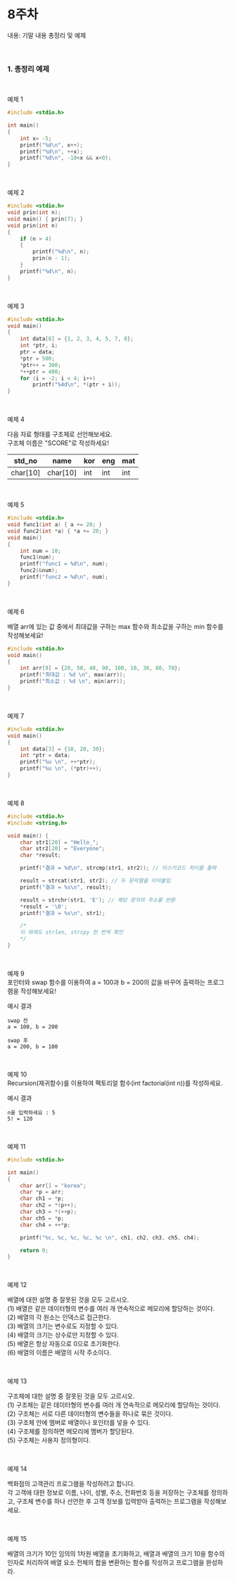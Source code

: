 # 8주차

내용: 기말 내용 총정리 및 예제

<br/>

### 1. 총정리 예제

<br/>

예제 1

```c
#include <stdio.h>

int main()
{
    int x= -5;
    printf("%d\n", x++);
    printf("%d\n", ++x);
    printf("%d\n", -10<x && x<0);
}
```  


<br/>

예제 2

```c
#include <stdio.h>
void prin(int n);
void main() { prin(7); }
void prin(int n)
{
	if (n > 4)
	{
		printf("%d\n", n);
		prin(n - 1);
	}
	printf("%d\n", n);
}
```  

<br/>

예제 3

```c
#include <stdio.h>
void main()
{
	int data[8] = {1, 2, 3, 4, 5, 7, 8};
	int *ptr, i;
	ptr = data;
	*ptr = 500;
	*ptr++ = 300;
	*++ptr = 400;
	for (i = -2; i < 4; i++)
		printf("%4d\n", *(ptr + i));
}
```  

<br/>


예제 4  

다음 자료 형태를 구조체로 선언해보세요.  
구조체 이름은 "SCORE"로 작성하세요!

|std_no|name|kor|eng|mat|
|--------|--------|---|---|---|
|char[10]|char[10]|int|int|int|

<br/>

예제 5

```c
#include <stdio.h>
void func1(int a) { a += 20; }
void func2(int *a) { *a += 20; }
void main()
{
	int num = 10;
	func1(num);
	printf("func1 = %d\n", num);
	func2(&num);
	printf("func2 = %d\n", num);
}
```

<br/>

예제 6  

배열 arr에 있는 값 중에서 최대값을 구하는 max 함수와 최소값을 구하는 min 함수를 작성해보세요!
  
```c
#include <stdio.h>
void main()
{
	int arr[9] = {20, 50, 40, 90, 100, 10, 30, 80, 70};
	printf("최대값 : %d \n", max(arr));
	printf("최소값 : %d \n", min(arr));
}
```  

<br/>

예제 7  


```c
#include <stdio.h>
void main()
{
	int data[3] = {10, 20, 30};
	int *ptr = data;
	printf("%u \n", ++*ptr);
	printf("%u \n", (*ptr)++);
}
```

<br/>

예제 8  

```c
#include <stdio.h>
#include <string.h>

void main() {
    char str1[20] = "Hello_";
    char str2[20] = "Everyone";
    char *result;

    printf("결과 = %d\n", strcmp(str1, str2)); // 아스키코드 차이를 출력

    result = strcat(str1, str2); // 두 문자열을 이어붙임
    printf("결과 = %s\n", result);

    result = strchr(str1, 'E'); // 해당 문자의 주소를 반환
    *result = '\0';
    printf("결과 = %s\n", str1);

    /*
    이 외에도 strlen, strcpy 한 번씩 확인
    */
}
```


<br/>

예제 9  
포인터와 swap 함수를 이용하여 a = 100과 b = 200의 값을 바꾸어 출력하는 프로그램을 작성해보세요!

예시 결과
```
swap 전
a = 100, b = 200

swap 후
a = 200, b = 100
```

<br/>

예제 10  
Recursion(재귀함수)를 이용하여 팩토리얼 함수(int factorial(int n))를 작성하세요.

예시 결과
```
n을 입력하세요 : 5
5! = 120
```


<br/>

예제 11

```c
#include <stdio.h>

int main()
{
	char arr[] = "korea";
	char *p = arr;
	char ch1 = *p;
	char ch2 = *(p++);
	char ch3 = *(++p);
	char ch5 = *p;
	char ch4 = ++*p;

	printf("%c, %c, %c, %c, %c \n", ch1, ch2, ch3, ch5, ch4);

	return 0;
}
```

<br/>

예제 12

배열에 대한 설명 중 잘못된 것을 모두 고르시오.  
(1) 배열은 같은 데이터형의 변수를 여러 개 연속적으로 메모리에 할당하는 것이다.  
(2) 배열의 각 원소는 인덱스로 접근한다.  
(3) 배열의 크기는 변수로도 지정할 수 있다.  
(4) 배열의 크기는 상수로만 지정할 수 있다.  
(5) 배열은 항상 자동으로 0으로 초기화한다.  
(6) 배열의 이름은 배열의 시작 주소이다.  



<br/>

예제 13  

구조체에 대한 설명 중 잘못된 것을 모두 고르시오.  
(1) 구조체는 같은 데이터형의 변수를 여러 개 연속적으로 메모리에 할당하는 것이다.  
(2) 구조체는 서로 다른 데이터형의 변수들을 하나로 묶은 것이다.  
(3) 구조체 안에 멤버로 배열이나 포인터를 넣을 수 있다.  
(4) 구조체를 정의하면 메모리에 멤버가 할당된다.  
(5) 구조체는 사용자 정의형이다.  



<br/>

예제 14  

백화점의 고객관리 프로그램을 작성하려고 합니다.  
각 고객에 대한 정보로 이름, 나이, 성별, 주소, 전화번호 등을 저장하는 구조체를 정의하고, 구조체 변수를 하나 선언한 후 고객 정보를 입력받아 출력하는 프로그램을 작성해보세요.

<br/>

예제 15  

배열의 크기가 10인 임의의 1차원 배열을 초기화하고, 배열과 배열의 크기 10을 함수의 인자로 처리하여 배열 요소 전체의 합을 변환하는 함수를 작성하고 프로그램을 완성하라.
